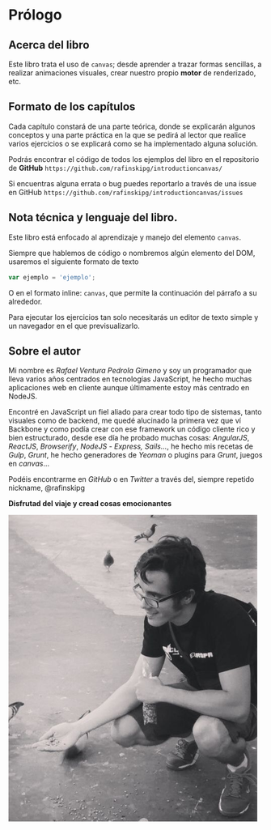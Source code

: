 # Prólogo

## Acerca del libro

Este libro trata el uso de `canvas`; desde aprender a trazar formas sencillas, a realizar animaciones visuales, crear nuestro propio __motor__ de renderizado, etc.

## Formato de los capítulos

Cada capítulo constará de una parte teórica, donde se explicarán algunos conceptos y una parte práctica en la que se pedirá al lector que realice varios ejercicios o se explicará como se ha implementado alguna solución.

Podrás encontrar el código de todos los ejemplos del libro en el repositorio de __GitHub__ `https://github.com/rafinskipg/introductioncanvas/` 

Si encuentras alguna errata o bug puedes reportarlo a través de una issue en GitHub `https://github.com/rafinskipg/introductioncanvas/issues` 


## Nota técnica y lenguaje del libro.

Este libro está enfocado al aprendizaje y manejo del elemento `canvas`.

Siempre que hablemos de código o nombremos algún elemento del DOM, usaremos el siguiente formato de texto

```javascript
var ejemplo = 'ejemplo';
```

O en el formato inline: `canvas`, que permite la continuación del párrafo a su alrededor.

Para ejecutar los ejercicios tan solo necesitarás un editor de texto simple y un navegador en el que previsualizarlo.


## Sobre el autor

Mi nombre es *Rafael Ventura Pedrola Gimeno* y soy un programador que lleva varios años centrados en tecnologías JavaScript, he hecho muchas aplicaciones web en cliente aunque últimamente estoy más centrado en NodeJS. 

Encontré en JavaScript un fiel aliado para crear todo tipo de sistemas, tanto visuales como de backend, me quedé alucinado la primera vez que ví Backbone y como podía crear con ese framework un código cliente rico y bien estructurado, desde ese día he probado muchas cosas: *AngularJS*, *ReactJS*, *Browserify*, *NodeJS* - *Express, Sails...*, he hecho mis recetas de *Gulp*, *Grunt*, he hecho generadores de *Yeoman* o plugins para *Grunt*, juegos en *canvas*...

Podéis encontrarme en *GitHub* o en *Twitter* a través del, siempre repetido nickname, @rafinskipg 

__Disfrutad del viaje y cread cosas emocionantes__

![](https://github.com/rafinskipg/introductioncanvas/raw/master/img/author/author.png)